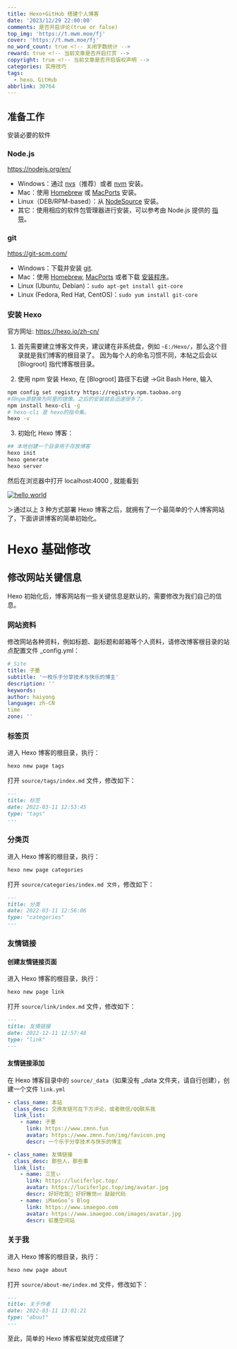 ```yaml
---
title: Hexo+GitHub 搭建个人博客
date: '2023/12/29 22:00:00'
comments: 是否开启评论(true or false)
top_img: 'https://t.mwm.moe/fj'
cover: 'https://t.mwm.moe/fj'
no_word_count: true <!-- 关闭字数统计 -->
reward: true <!-- 当前文章是否开启打赏 -->
copyright: true <!-- 当前文章是否开启版权声明 -->
categories: 实用技巧
tags:
  - hexo、GitHub
abbrlink: 30764
---
```


## 准备工作

安装必要的软件

### Node.js

https://nodejs.org/en/

- Windows：通过 [nvs](https://github.com/jasongin/nvs/)（推荐）或者 [nvm](https://github.com/nvm-sh/nvm) 安装。
- Mac：使用 [Homebrew](https://brew.sh/) 或 [MacPorts](http://www.macports.org/) 安装。
- Linux（DEB/RPM-based）：从 [NodeSource](https://github.com/nodesource/distributions) 安装。
- 其它：使用相应的软件包管理器进行安装，可以参考由 Node.js 提供的 [指导](https://nodejs.org/en/download/package-manager/)。

### git

https://git-scm.com/

- Windows：下载并安装 [git](https://git-scm.com/download/win).
- Mac：使用 [Homebrew](http://mxcl.github.com/homebrew/), [MacPorts](http://www.macports.org/) 或者下载 [安装程序](http://sourceforge.net/projects/git-osx-installer/)。
- Linux (Ubuntu, Debian)：`sudo apt-get install git-core`
- Linux (Fedora, Red Hat, CentOS)：`sudo yum install git-core`

### 安装 Hexo

官方网址: https://hexo.io/zh-cn/

1. 首先需要建立博客文件夹，建议建在非系统盘，例如 `~E:/Hexo/`，那么这个目录就是我们博客的根目录了。
   因为每个人的命名习惯不同，本帖之后会以 [Blogroot] 指代博客根目录。

2. 使用 npm 安装 Hexo, 在 [Blogroot] 路径下右键 ->Git Bash Here, 输入

```bash
npm config set registry https://registry.npm.taobao.org
#将npm源替换为阿里的镜像。之后的安装就会迅速很多了。
npm install hexo-cli -g
# hexo-cli 是 hexo的指令集。
hexo -v
```

3. 初始化 Hexo 博客：

```bash
## 本地创建一个目录用于存放博客
hexo init
hexo generate
hexo server
```

然后在浏览器中打开 localhost:4000 , 就能看到

[![hello world](https://s2.loli.net/2023/12/31/A3O2fQtZvoUWsDi.png)](https://s2.ax1x.com/2019/04/11/A7DdZq.png)



＞通过以上 3 种方式部署 Hexo 博客之后，就拥有了一个最简单的个人博客网站了，下面讲讲博客的简单初始化。

# Hexo 基础修改

## 修改网站关键信息

Hexo 初始化后，博客网站有一些关键信息是默认的，需要修改为我们自己的信息。

### 网站资料

修改网站各种资料，例如标题、副标题和邮箱等个人资料，请修改博客根目录的站点配置文件 _config.yml：

```yaml
# Site
title: 子墨
subtitle: '一枚乐于分享技术与快乐的博主'
description: ''
keywords:
author: haiyong
language: zh-CN
time
zone: ''
```

### 标签页

进入 Hexo 博客的根目录，执行：

```bash
hexo new page tags
```

打开 `source/tags/index.md` 文件，修改如下：

```markdown
---
title: 标签
date: 2022-03-11 12:53:45
type: "tags"
---
```

### 分类页

进入 Hexo 博客的根目录，执行：

```bash
hexo new page categories
```

打开 `source/categories/index.md 文件`，修改如下：

```markdown
---
title: 分类
date: 2022-03-11 12:56:06
type: "categories"
---
```

### 友情链接

#### 创建友情链接页面

进入 Hexo 博客的根目录，执行：

```bash
hexo new page link
```



打开 `source/link/index.md` 文件，修改如下：

```markdown
---
title: 友情链接
date: 2022-12-11 12:57:48
type: "link"
---
```

#### 友情链接添加

在 Hexo 博客目录中的 `source/_data`（如果没有 _data 文件夹，请自行创建），创建一个文件 `link.yml`

```yaml
- class_name: 本站
  class_desc: 交换友链可在下方评论，或者微信/QQ联系我
  link_list:
    - name: 子墨
      link: https://www.zmnn.fun
      avatar: https://www.zmnn.fun/img/favicon.png
      descr: 一个乐于分享技术与快乐的博主

- class_name: 友情链接
  class_desc: 那些人，那些事
  link_list:
    - name: 三笠ぃ
      link: https://luciferlpc.top/
      avatar: https://luciferlpc.top/img/avatar.jpg
      descr: 好好吃饭🍣 好好睡觉💤 敲敲代码
    - name: iMaeGoo’s Blog
      link: https://www.imaegoo.com
      avatar: https://www.imaegoo.com/images/avatar.jpg
      descr: 虹墨空间站
```

### 关于我

进入 Hexo 博客的根目录，执行：

```bash
hexo new page about
```


打开 `source/about-me/index.md` 文件，修改如下：

```markdown
---
title: 关于作者
date: 2022-03-11 13:01:21
type: "about"
---
```



至此，简单的 Hexo 博客框架就完成搭建了
